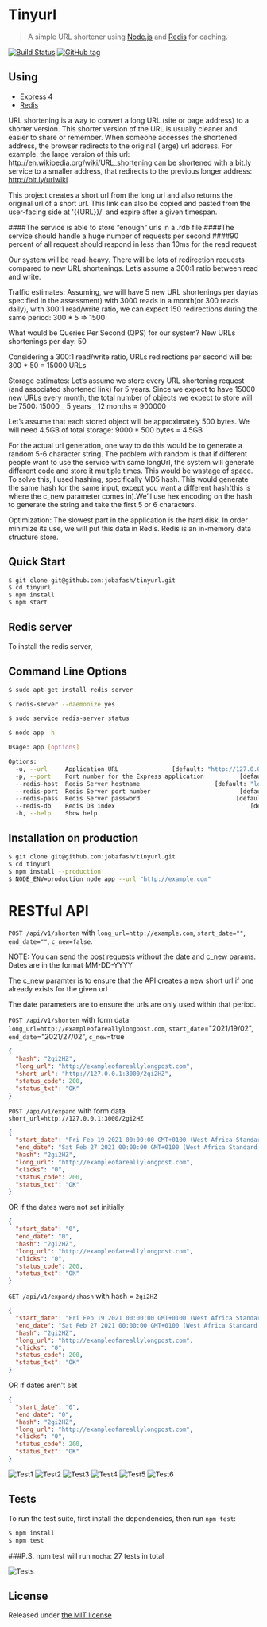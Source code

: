 # Tinyurl

> A simple URL shortener using [Node.js](http://nodejs.org) and [Redis](http://redis.io) for caching.

[![Build Status](https://api.travis-ci.com/jobafash/tinyurl.svg?branch=main&status=passed)](https://travis-ci.com/github/jobafash/tinyurl)
[![GitHub tag](https://img.shields.io/badge/test-1.0.0-success)](https://github.com/jobafash/tinyurl)

## Using

- [Express 4](http://expressjs.com/)
- [Redis](http://redis.io)

URL shortening is a way to convert a long URL (site or page address) to a shorter version. This shorter version of the URL is usually cleaner and easier to share or remember. When someone accesses the shortened address, the browser redirects to the original (large) url address. For example, the large version of this url: http://en.wikipedia.org/wiki/URL_shortening can be shortened with a bit.ly service to a smaller address, that redirects to the previous longer address: http://bit.ly/urlwiki

This project creates a short url from the long url and also returns the original url of a short url. This link can also be copied and pasted from the user-facing side at '{{URL}}/' and expire after a given timespan.

####The service is able to store “enough” urls in a .rdb file
####The service should handle a huge number of requests per second
####90 percent of all request should respond in less than 10ms for the read request

Our system will be read-heavy. There will be lots of redirection requests compared to new URL shortenings. Let’s assume a 300:1 ratio between read and write.

Traffic estimates: Assuming, we will have 5 new URL shortenings per day(as specified in the assessment) with 3000 reads in a month(or 300 reads daily), with 300:1 read/write ratio, we can expect 150 redirections during the same period: 300 \* 5 => 1500

What would be Queries Per Second (QPS) for our system? New URLs shortenings per day: 50

Considering a 300:1 read/write ratio, URLs redirections per second will be: 300 \* 50 = 15000 URLs

Storage estimates: Let’s assume we store every URL shortening request (and associated shortened link) for 5 years. Since we expect to have 15000 new URLs every month, the total number of objects we expect to store will be 7500: 15000 _ 5 years _ 12 months = 900000

Let’s assume that each stored object will be approximately 500 bytes. We will need 4.5GB of total storage: 9000 \* 500 bytes = 4.5GB

For the actual url generation, one way to do this would be to generate a random 5-6 character string. The problem with random is that if different people want to use the service with same longUrl, the system will generate different code and store it multiple times. This would be wastage of space. To solve this, I used hashing, specifically MD5 hash. This would generate the same hash for the same input, except you want a different hash(this is where the c_new parameter comes in).We’ll use hex encoding on the hash to generate the string and take the first 5 or 6 characters.

Optimization: The slowest part in the application is the hard disk. In order minimize its use, we will put this data in Redis. Redis is an in-memory data structure store.

## Quick Start

```bash
$ git clone git@github.com:jobafash/tinyurl.git
$ cd tinyurl
$ npm install
$ npm start
```

## Redis server

To install the redis server,

## Command Line Options

```bash
$ sudo apt-get install redis-server

$ redis-server --daemonize yes

$ sudo service redis-server status
```

```bash
$ node app -h

Usage: app [options]

Options:
  -u, --url     Application URL               [default: "http://127.0.0.1:3000"]
  -p, --port    Port number for the Express application          [default: 3000]
  --redis-host  Redis Server hostname                     [default: "localhost"]
  --redis-port  Redis Server port number                         [default: 6379]
  --redis-pass  Redis Server password                           [default: false]
  --redis-db    Redis DB index                                      [default: 0]
  -h, --help    Show help                                              [boolean]
```

## Installation on production

```bash
$ git clone git@github.com:jobafash/tinyurl.git
$ cd tinyurl
$ npm install --production
$ NODE_ENV=production node app --url "http://example.com"
```

# RESTful API

`POST /api/v1/shorten` with `long_url=http://example.com`,
`start_date=""`, `end_date=""`, `c_new=false`.

NOTE: You can send the post requests without the date and c_new params. Dates are in the format MM-DD-YYYY

The c_new paramter is to ensure that the API creates a new short url if one already exists for the given url

The date parameters are to ensure the urls are only used within that period.

`POST /api/v1/shorten` with form data `long_url=http://exampleofareallylongpost.com`, `start_date`="2021/19/02", `end_date`="2021/27/02", `c_new`=true

```json
{
  "hash": "2gi2HZ",
  "long_url": "http://exampleofareallylongpost.com",
  "short_url": "http://127.0.0.1:3000/2gi2HZ",
  "status_code": 200,
  "status_txt": "OK"
}
```

`POST /api/v1/expand` with form data `short_url=http://127.0.0.1:3000/2gi2HZ`

```json
{
  "start_date": "Fri Feb 19 2021 00:00:00 GMT+0100 (West Africa Standard Time)",
  "end_date": "Sat Feb 27 2021 00:00:00 GMT+0100 (West Africa Standard Time)",
  "hash": "2gi2HZ",
  "long_url": "http://exampleofareallylongpost.com",
  "clicks": "0",
  "status_code": 200,
  "status_txt": "OK"
}
```

OR if the dates were not set initially

```json
{
  "start_date": "0",
  "end_date": "0",
  "hash": "2gi2HZ",
  "long_url": "http://exampleofareallylongpost.com",
  "clicks": "0",
  "status_code": 200,
  "status_txt": "OK"
}
```

`GET /api/v1/expand/:hash` with hash = `2gi2HZ`

```json
{
  "start_date": "Fri Feb 19 2021 00:00:00 GMT+0100 (West Africa Standard Time)",
  "end_date": "Sat Feb 27 2021 00:00:00 GMT+0100 (West Africa Standard Time)",
  "hash": "2gi2HZ",
  "long_url": "http://exampleofareallylongpost.com",
  "clicks": "0",
  "status_code": 200,
  "status_txt": "OK"
}
```

OR if dates aren't set

```json
{
  "start_date": "0",
  "end_date": "0",
  "hash": "2gi2HZ",
  "long_url": "http://exampleofareallylongpost.com",
  "clicks": "0",
  "status_code": 200,
  "status_txt": "OK"
}
```

![Test1](https://github.com/jobafash/tinyurl/blob/main/images/postman1.png)
![Test2](https://github.com/jobafash/tinyurl/blob/main/images/postman2.png)
![Test3](https://github.com/jobafash/tinyurl/blob/main/images/postman3.png)
![Test4](https://github.com/jobafash/tinyurl/blob/main/images/postman4.png)
![Test5](https://github.com/jobafash/tinyurl/blob/main/images/postman5.png)
![Test6](https://github.com/jobafash/tinyurl/blob/main/images/postman6.png)

## Tests

To run the test suite, first install the dependencies, then run `npm test`:

```bash
$ npm install
$ npm test
```

###P.S. npm test will run `mocha`: 27 tests in total

![Tests](https://github.com/jobafash/tinyurl/blob/main/images/tests.png)

## License

Released under [the MIT license](LICENSE)
